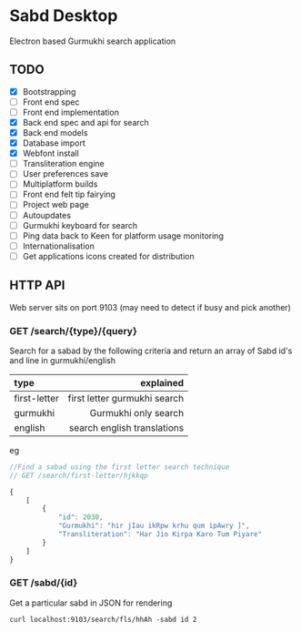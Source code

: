 # Sabd Desktop

Electron based Gurmukhi search application

## TODO 
- [x] Bootstrapping
- [ ] Front end spec
- [ ] Front end implementation
- [x] Back end spec and api for search
- [x] Back end models
- [x] Database import
- [x] Webfont install
- [ ] Transliteration engine
- [ ] User preferences save
- [ ] Multiplatform builds
- [ ] Front end felt tip fairying
- [ ] Project web page
- [ ] Autoupdates
- [ ] Gurmukhi keyboard for search
- [ ] Ping data back to Keen for platform usage monitoring
- [ ] Internationalisation
- [ ] Get applications icons created for distribution

## HTTP API
Web server sits on port 9103 (may need to detect if busy and pick another)

###  GET /search/{type}/{query}

Search for a sabad by the following criteria and return an array of Sabd id's and line in gurmukhi/english

| type | explained |
| :--- | ---: |
| first-letter | first letter gurmukhi search |
| gurmukhi | Gurmukhi only search |
| english | search english translations |

eg
```javascript
//Find a sabad using the first letter search technique
// GET /search/first-letter/hjkkqp

{
    [
        {
            "id": 2030,
            "Gurmukhi": "hir jIau ikRpw krhu qum ipAwry ]",
            "Transliteration": "Har Jio Kirpa Karo Tum Piyare"
        }
    ]
}
```

###  GET /sabd/{id}

Get a particular sabd in JSON for rendering 
```
curl localhost:9103/search/fls/hhAh -sabd id 2
```